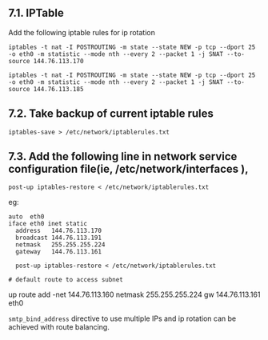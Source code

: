 ## 7.1. IPTable

Add the following iptable rules for ip rotation

    iptables -t nat -I POSTROUTING -m state --state NEW -p tcp --dport 25 -o eth0 -m statistic --mode nth --every 2 --packet 1 -j SNAT --to-source 144.76.113.170

    iptables -t nat -I POSTROUTING -m state --state NEW -p tcp --dport 25 -o eth0 -m statistic --mode nth --every 2 --packet 1 -j SNAT --to-source 144.76.113.185

## 7.2. Take backup of current iptable rules

    iptables-save > /etc/network/iptablerules.txt

## 7.3. Add the following line in network service configuration file(ie, /etc/network/interfaces ),

    post-up iptables-restore < /etc/network/iptablerules.txt

eg:

    auto  eth0
    iface eth0 inet static
      address   144.76.113.170
      broadcast 144.76.113.191
      netmask   255.255.255.224
      gateway   144.76.113.161

      post-up iptables-restore < /etc/network/iptablerules.txt

    # default route to access subnet

  up route add -net 144.76.113.160 netmask 255.255.255.224 gw 144.76.113.161 eth0

`smtp_bind_address` directive to use multiple IPs and ip rotation can be achieved with route balancing.
